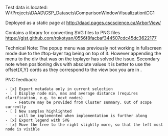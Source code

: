 Test data is located: W:\Projects\DAAD\GSP_Datasets\ComparisonWindowVisualization\CC1

Deployed as a static page at http://daad.pages.cscscience.ca/ArborView/

Contains a library for converting SVG files to PNG files
https://gist.github.com/rokotyan/0556f8facbaf344507cdc45dc3622177


Technical Note:
The popup menu was previously not working in fullscreen mode due to the #top-layer tag being on top of it. However appending the menu to the div that was on the toplayer has solved the issue. Secondary note when positioning divs with absolute values it is better to use the offset{X,Y} cords as they correspond to the view box you are in .


PNC feedback:


    - [x] Export metadata only in current selection
    - [ ] Display node min, max and average distance (requires clarification, e.g. to next nodes)
        - Feature may be provided from Cluster summary. Out of scope currently
    - [ ] New samples highlighted 
        - will be implemented when implementation is further along
    - [x] Export legend with SVG
    - [x] Move the tree to the right slightly more, so that the left most node is visible